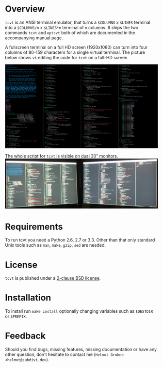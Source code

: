 Overview
========
`tcvt` is an ANSI terminal emulator, that turns a `$COLUMNS` x `$LINES` terminal
into a `$COLUMNS/n` x `$LINES*n` terminal of `n` columns. It ships the two
commands `tcvt` and `optcvt` both of which are documented in the accompanying
manual page.

A fullscreen terminal on a full HD screen (1920x1080) can turn into four
columns of 80-159 characters for a single virtual terminal. The picture below
shows `vi` editing the code for `tcvt` on a full-HD screen.

![Editing Code in Full HD withfour columns](editing-with-tcvt.png)

The whole script for `tcvt` is visible on dual 30" monitors.
![Editing Code in dual 30" with eight columns](dual-30-editing-shows-whole-script.jpg)

Requirements
============
To run tcvt you need a Python 2.6, 2.7 or 3.3. Other than that only standard
Unix tools such as `man`, `make`, `gzip`, `sed` are needed.

License
=======
`tcvt` is published under a [2-clause BSD license](LICENSE).

Installation
============
To install run `make install` optionally changing variables such as `$DESTDIR`
or `$PREFIX`.

Feedback
========
Should you find bugs, missing features, missing documentation or have any other
question, don't hesitate to contact me (`Helmut Grohne <helmut@subdivi.de>`).
